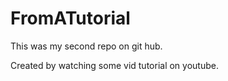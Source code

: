 # FromATutorial
This was my second repo on git hub.

Created by watching some vid tutorial on youtube.
